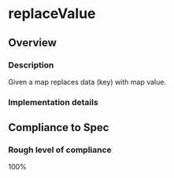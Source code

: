 # replaceValue

## Overview

### Description
Given a map replaces data (key) with map value.

### Implementation details

## Compliance to Spec

### Rough level of compliance  

100%